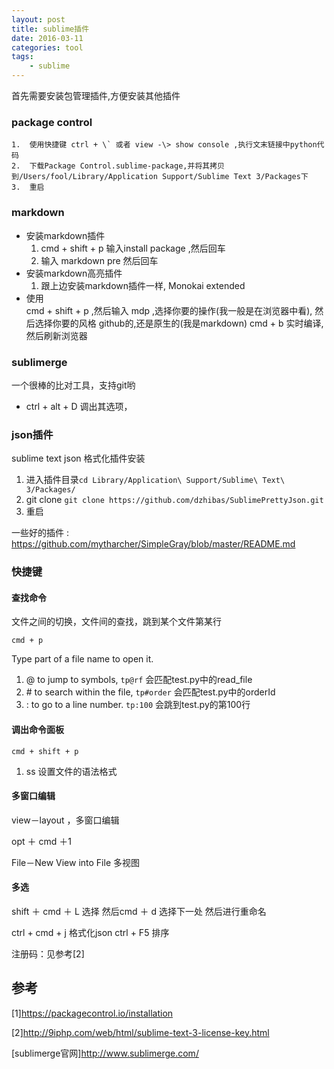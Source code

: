 ```yaml
---
layout: post
title: sublime插件
date: 2016-03-11
categories: tool
tags:
    - sublime
---
```



首先需要安装包管理插件,方便安装其他插件

### package control

    1.  使用快捷键 ctrl + \` 或者 view -\> show console ,执行文末链接中python代码
    2.  下载Package Control.sublime-package,并将其拷贝到/Users/fool/Library/Application Support/Sublime Text 3/Packages下
    3.  重启

### markdown
*   安装markdown插件
    1.  cmd + shift + p 输入install package ,然后回车
    2.  输入 markdown pre 然后回车
*   安装markdown高亮插件
    1.  跟上边安装markdown插件一样, Monokai extended
*   使用    
    cmd + shift + p ,然后输入 mdp ,选择你要的操作(我一般是在浏览器中看), 然后选择你要的风格 github的,还是原生的(我是markdown)
    cmd + b 实时编译,然后刷新浏览器

### sublimerge

一个很棒的比对工具，支持git哟

*	ctrl + alt + D 调出其选项，

### json插件

sublime text json 格式化插件安装

1.  进入插件目录`cd Library/Application\ Support/Sublime\ Text\ 3/Packages/`
2.  git clone `git clone https://github.com/dzhibas/SublimePrettyJson.git`
3.  重启

一些好的插件 : <https://github.com/mytharcher/SimpleGray/blob/master/README.md>

### 快捷键

#### 查找命令

文件之间的切换，文件间的查找，跳到某个文件第某行

`cmd + p`

Type part of a file name to open it.

1.  @ to jump to symbols,  `tp@rf`  会匹配test.py中的read_file
2.  \# to search within the file,  `tp#order` 会匹配test.py中的orderId
3.  : to go to a line number.  `tp:100` 会跳到test.py的第100行

#### 调出命令面板

`cmd + shift + p`

1.  ss 设置文件的语法格式

#### 多窗口编辑

view－layout ，多窗口编辑

opt ＋ cmd ＋1

File－New View into File 多视图

#### 多选

shift ＋ cmd ＋ L  选择
然后cmd ＋ d 选择下一处
然后进行重命名

ctrl + cmd + j 格式化json
ctrl + F5   排序

注册码：见参考[2]

## 参考

[1]<https://packagecontrol.io/installation>

[2]<http://9iphp.com/web/html/sublime-text-3-license-key.html>

[sublimerge官网]<http://www.sublimerge.com/>
